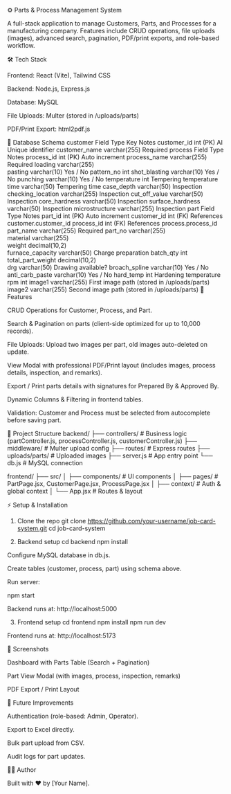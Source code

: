 ⚙️ Parts & Process Management System

A full-stack application to manage Customers, Parts, and Processes for a manufacturing company.
Features include CRUD operations, file uploads (images), advanced search, pagination, PDF/print exports, and role-based workflow.

🛠 Tech Stack

Frontend: React (Vite), Tailwind CSS

Backend: Node.js, Express.js

Database: MySQL

File Uploads: Multer (stored in /uploads/parts)

PDF/Print Export: html2pdf.js

📑 Database Schema
customer
Field	Type	Key	Notes
customer_id	int (PK)	AI	Unique identifier
customer_name	varchar(255)		Required
process
Field	Type	Notes
process_id	int (PK)	Auto increment
process_name	varchar(255)	Required
loading	varchar(255)	
pasting	varchar(10)	Yes / No
pattern_no	int	
shot_blasting	varchar(10)	Yes / No
punching	varchar(10)	Yes / No
temperature	int	Tempering temperature
time	varchar(50)	Tempering time
case_depth	varchar(50)	Inspection
checking_location	varchar(255)	Inspection
cut_off_value	varchar(50)	Inspection
core_hardness	varchar(50)	Inspection
surface_hardness	varchar(50)	Inspection
microstructure	varchar(255)	Inspection
part
Field	Type	Notes
part_id	int (PK)	Auto increment
customer_id	int (FK)	References customer.customer_id
process_id	int (FK)	References process.process_id
part_name	varchar(255)	Required
part_no	varchar(255)	
material	varchar(255)	
weight	decimal(10,2)	
furnace_capacity	varchar(50)	Charge preparation
batch_qty	int	
total_part_weight	decimal(10,2)	
drg	varchar(50)	Drawing available?
broach_spline	varchar(10)	Yes / No
anti_carb_paste	varchar(10)	Yes / No
hard_temp	int	Hardening temperature
rpm	int	
image1	varchar(255)	First image path (stored in /uploads/parts)
image2	varchar(255)	Second image path (stored in /uploads/parts)
🚀 Features

CRUD Operations for Customer, Process, and Part.

Search & Pagination on parts (client-side optimized for up to 10,000 records).

File Uploads: Upload two images per part, old images auto-deleted on update.

View Modal with professional PDF/Print layout (includes images, process details, inspection, and remarks).

Export / Print parts details with signatures for Prepared By & Approved By.

Dynamic Columns & Filtering in frontend tables.

Validation: Customer and Process must be selected from autocomplete before saving part.

📂 Project Structure
backend/
 ├── controllers/       # Business logic (partController.js, processController.js, customerController.js)
 ├── middleware/        # Multer upload config
 ├── routes/            # Express routes
 ├── uploads/parts/     # Uploaded images
 ├── server.js          # App entry point
 └── db.js              # MySQL connection

frontend/
 ├── src/
 │   ├── components/    # UI components
 │   ├── pages/         # PartPage.jsx, CustomerPage.jsx, ProcessPage.jsx
 │   ├── context/       # Auth & global context
 │   └── App.jsx        # Routes & layout

⚡️ Setup & Installation
1. Clone the repo
git clone https://github.com/your-username/job-card-system.git
cd job-card-system

2. Backend setup
cd backend
npm install


Configure MySQL database in db.js.

Create tables (customer, process, part) using schema above.

Run server:

npm start


Backend runs at: http://localhost:5000

3. Frontend setup
cd frontend
npm install
npm run dev


Frontend runs at: http://localhost:5173

📸 Screenshots

Dashboard with Parts Table (Search + Pagination)

Part View Modal (with images, process, inspection, remarks)

PDF Export / Print Layout

📝 Future Improvements

Authentication (role-based: Admin, Operator).

Export to Excel directly.

Bulk part upload from CSV.

Audit logs for part updates.

👨‍💻 Author

Built with ❤️ by [Your Name].